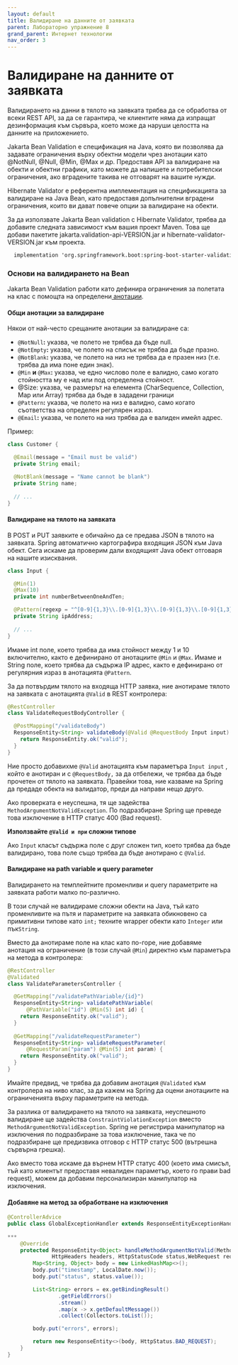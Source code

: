```yaml
---
layout: default
title: Валидиране на данните от заявката
parent: Лабораторно упражнение 8
grand_parent: Интернет технологии
nav_order: 3
---
```


# Валидиране на данните от заявката

Валидирането на данни в тялото на заявката трябва да се обработва от всеки REST API, за да се гарантира, че клиентите няма да изпращат дезинформация към сървъра, което може да наруши целостта на данните на приложението.

Jakarta Bean Validation е спецификация на Java, която ви позволява да задавате ограничения върху обектни модели чрез анотации като @NotNull, @Null, @Min, @Max и др. Предоставя API за валидиране на обекти и обектни графики, като можете да напишете и потребителски ограничения, ако вградените такива не отговарят на вашите нужди.

Hibernate Validator е референтна имплементация на спецификацията за валидиране на Java Bean, като предоставя допълнителни вградени ограничения, които ви дават повече опции за валидиране на обекти.

За да използвате Jakarta Bean validation с Hibernate Validator, трябва да добавите следната зависимост към вашия проект Maven. Това ще добави пакетите  jakarta.validation-api-VERSION.jar и hibernate-validator-VERSION.jar към проекта.

```xml
  implementation 'org.springframework.boot:spring-boot-starter-validation'
```

### Основи на валидирането на Bean

Jakarta Bean Validation работи като дефинира ограничения за полетата на клас с помощта на определени[ анотации](https://docs.jboss.org/hibernate/beanvalidation/spec/2.0/api/javax/validation/constraints/package-summary.html).

#### Общи анотации за валидиране

Някои от най-често срещаните анотации за валидиране са:

* `@NotNull`**:** указва, че полето не трябва да бъде null.
* `@NotEmpty`**:** указва, че полето на списък не трябва да бъде празно.
* `@NotBlank`**:** указва, че полето на низ не трябва да е празен низ (т.е. трябва да има поне един знак).
* `@Min` **и**  `@Max`**:** указва, че едно числово поле е валидно, само когато стойността му е над или под определена стойност.
* @Size: указва, че размерът на елемента (CharSequence, Collection, Map или Array) трябва да бъде в зададени граници 
* `@Pattern`**:** указва, че полето на низ е валидно, само когато съответства на определен регулярен израз.
* `@Email`**:** указва, че полето на низ трябва да е валиден имейл адрес.

Пример:

```java
class Customer {

  @Email(message = "Email must be valid")
  private String email;

  @NotBlank(message = "Name cannot be blank")
  private String name;
  
  // ...
}
```

#### Валидиране на тялото на заявката

В POST и PUT заявките е обичайно да се предава JSON в тялото на заявката. Spring автоматично картографира входящия JSON към Java обект. Сега искаме да проверим дали входящият Java обект отговаря на нашите изисквания.

```java
class Input {

  @Min(1)
  @Max(10)
  private int numberBetweenOneAndTen;

  @Pattern(regexp = "^[0-9]{1,3}\\.[0-9]{1,3}\\.[0-9]{1,3}\\.[0-9]{1,3}$")
  private String ipAddress;
  
  // ...
}
```

Имаме int поле, което трябва да има стойност между 1 и 10 включително, както е дефинирано от анотациите `@Min` и `@Max`. Имаме и String поле, което трябва да съдържа IP адрес, както е дефинирано от регулярния израз в анотацията `@Pattern`.

За да потвърдим тялото на входяща HTTP заявка, ние анотираме тялото на заявката с анотацията `@Valid` в REST контролера:

```java
@RestController
class ValidateRequestBodyController {

  @PostMapping("/validateBody")
  ResponseEntity<String> validateBody(@Valid @RequestBody Input input) {
    return ResponseEntity.ok("valid");
  }
}
```

Ние просто добавихме `@Valid` анотацията към параметъра `Input input` , който е анотиран и с `@RequestBody,` за да отбележи, че трябва да бъде прочетен от тялото на заявката. Правейки това, ние казваме на Spring да предаде обекта на валидатор, преди да направи нещо друго.

Ако проверката е неуспешна, тя ще задейства `MethodArgumentNotValidException`. По подразбиране Spring ще преведе това изключение в HTTP статус 400 (Bad request).

**Използвайте `@Valid и при` сложни типове**

Ако `Input` класът съдържа поле с друг сложен тип, което трябва да бъде валидирано, това поле също трябва да бъде анотирано с `@Valid`.

#### Валидиране на path variable и query parameter

Валидирането на темплейтните променливи и query параметрите на заявката работи малко по-различно.

В този случай не валидираме сложни обекти на Java, тъй като променливите на пътя и параметрите на заявката обикновено са примитивни типове като `int;` техните wrapper обекти като `Integer` или пък`String`.

Вместо да анотираме поле на клас като по-горе, ние добавяме анотация на ограничение (в този случай `@Min`) директно към параметъра на метода в контролера:

```java
@RestController
@Validated
class ValidateParametersController {

  @GetMapping("/validatePathVariable/{id}")
  ResponseEntity<String> validatePathVariable(
      @PathVariable("id") @Min(5) int id) {
    return ResponseEntity.ok("valid");
  }
  
  @GetMapping("/validateRequestParameter")
  ResponseEntity<String> validateRequestParameter(
      @RequestParam("param") @Min(5) int param) { 
    return ResponseEntity.ok("valid");
  }
}
```

Имайте предвид, че трябва да добавим анотация `@Validated` към контролера на ниво клас, за да кажем на Spring да оцени анотациите на ограниченията върху параметрите на метода.

За разлика от валидирането на тялото на заявката, неуспешното валидиране ще задейства `ConstraintViolationException` вместо `MethodArgumentNotValidException`. Spring не регистрира манипулатор на изключения по подразбиране за това изключение, така че по подразбиране ще предизвика отговор с HTTP статус 500 (вътрешна сървърна грешка).

Ако вместо това искаме да върнем HTTP статус 400 (което има смисъл, тъй като клиентът предоставя невалиден параметър, което го прави bad request), можем да добавим персонализиран манипулатор на изключения.

#### Добавяне на метод за обработване на изключения

```java
@ControllerAdvice
public class GlobalExceptionHandler extends ResponseEntityExceptionHandler {
 
***
    @Override
    protected ResponseEntity<Object> handleMethodArgumentNotValid(MethodArgumentNotValidException ex,
              HttpHeaders headers, HttpStatusCode status,WebRequest request) {
        Map<String, Object> body = new LinkedHashMap<>();
        body.put("timestamp", LocalDate.now());
        body.put("status", status.value());

        List<String> errors = ex.getBindingResult()
                .getFieldErrors()
                .stream()
                .map(x -> x.getDefaultMessage())
                .collect(Collectors.toList());

        body.put("errors", errors);

        return new ResponseEntity<>(body, HttpStatus.BAD_REQUEST);
    }
}
```
